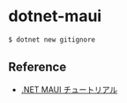 # dotnet-maui

```bash
$ dotnet new gitignore
```

## Reference
- [.NET MAUI チュートリアル](https://dotnet.microsoft.com/ja-jp/learn/maui/first-app-tutorial/intro)